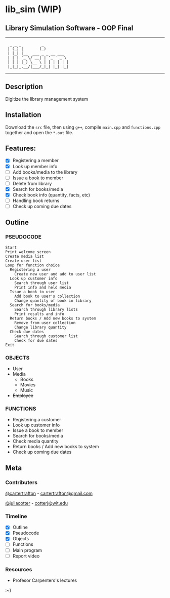 # lib_sim (WIP)
## Library Simulation Software - OOP Final
----------------------------------------------------------------------------
	  _ _ _         _           
	 | (_) |       (_)          
	 | |_| |__  ___ _ _ __ ___  
	 | | | '_ \/ __| | '_ ` _ \ 
	 | | | |_) \__ \ | | | | | |
	 |_|_|_.__/|___/_|_| |_| |_|
                            
 
----------------------------------------------------------------------------

## Description 
Digitize the library management system 

## Installation
Download the ```src``` file, then using ```g++```, compile ```main.cpp``` and ```functions.cpp``` together and open the ```*.out``` file.

## Features:
  - [x] Registering a member 
  - [x] Look up member info
  - [ ] Add books/media to the library
  - [ ] Issue a book to member
  - [ ] Delete from library	
  - [x] Search for books/media
  - [x] Check book info (quantity, facts, etc)
  - [ ] Handling book returns
  - [ ] Check up coming due dates

## Outline

### PSEUDOCODE
```
Start
Print welcome screen
Create media list
Create user list
Loop for function choice
  Registering a user
    Create new user and add to user list
  Look up customer info
    Search through user list
    Print info and held media
  Issue a book to user
    Add book to user's collection
    Change quantity of book in library
  Search for books/media
    Search through library lists 
    Print results and info
  Return books / Add new books to system
    Remove from user collection
    Change library quantity
  Check due dates
    Search through customer list
    Check for due dates
Exit
```

###  OBJECTS

- User
- Media
	- Books
	- Movies
	- Music
- ~~Employee~~

### FUNCTIONS

- Registering a customer
- Look up customer info
- Issue a book to member
- Search for books/media
- Check media quantity
- Return books / Add new books to system
- Check up coming due dates


## Meta
### Contributers
[@cartertrafton](https://github.com/cartertrafton/) - cartertrafton@gmail.com

[@juliacotter](https://github.com/juliacotter) - cotterj@wit.edu

### Timeline
- [x] Outline
- [x] Pseudocode 
- [x] Objects
- [ ] Functions
- [ ] Main program
- [ ] Report video

### Resources
- Profesor Carpenters's lectures


:~)